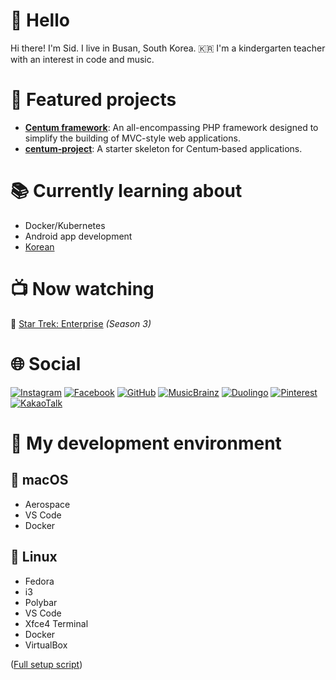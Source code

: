 # 👋 Hello

Hi there! I'm Sid.
I live in Busan, South Korea. 🇰🇷
I'm a kindergarten teacher with an interest in code and music.



# 🚀 Featured projects

- **[Centum framework](https://github.com/SidRoberts/centum)**:
   An all-encompassing PHP framework designed to simplify the building of MVC-style web applications.
- **[centum‑project](https://github.com/SidRoberts/centum-project)**:
  A starter skeleton for Centum‑based applications.



# 📚 Currently learning about

- Docker/Kubernetes
- Android app development
- [Korean](https://www.duolingo.com/profile/sidroberts)



# 📺 Now watching

🖖 [Star Trek: Enterprise](https://www.imdb.com/title/tt0244365/) *(Season 3)*



# 🌐 Social

[![Instagram](https://img.shields.io/badge/Instagram-E4405F?style=for-the-badge&logo=instagram&logoColor=white)](https://instagram.com/sidbusan)
[![Facebook](https://img.shields.io/badge/Facebook-1877F2?style=for-the-badge&logo=facebook&logoColor=white)](https://facebook.com/sidroberts)
[![GitHub](https://img.shields.io/badge/GitHub-181717?style=for-the-badge&logo=github&logoColor=white)](https://github.com/SidRoberts)
[![MusicBrainz](https://img.shields.io/badge/MusicBrainz-EB743B?style=for-the-badge&logo=musicbrainz&logoColor=white)](https://musicbrainz.org/user/sidroberts)
[![Duolingo](https://img.shields.io/badge/Duolingo-58CC02?style=for-the-badge&logo=duolingo&logoColor=white)](https://www.duolingo.com/profile/sidroberts)
[![Pinterest](https://img.shields.io/badge/Pinterest-BD081C?style=for-the-badge&logo=pinterest&logoColor=white)](https://pinterest.com/yeosufashionista)
[![KakaoTalk](https://img.shields.io/badge/KakaoTalk-FFCD00?style=for-the-badge&logo=kakaotalk&logoColor=black)](https://open.kakao.com/me/sidbusan)



# 🧰 My development environment

## 🍎 macOS

- Aerospace
- VS Code
- Docker

## 🐧 Linux

- Fedora
- i3
- Polybar
- VS Code
- Xfce4 Terminal
- Docker
- VirtualBox

([Full setup script](https://github.com/SidRoberts/dotfiles/blob/main/setup.sh))
